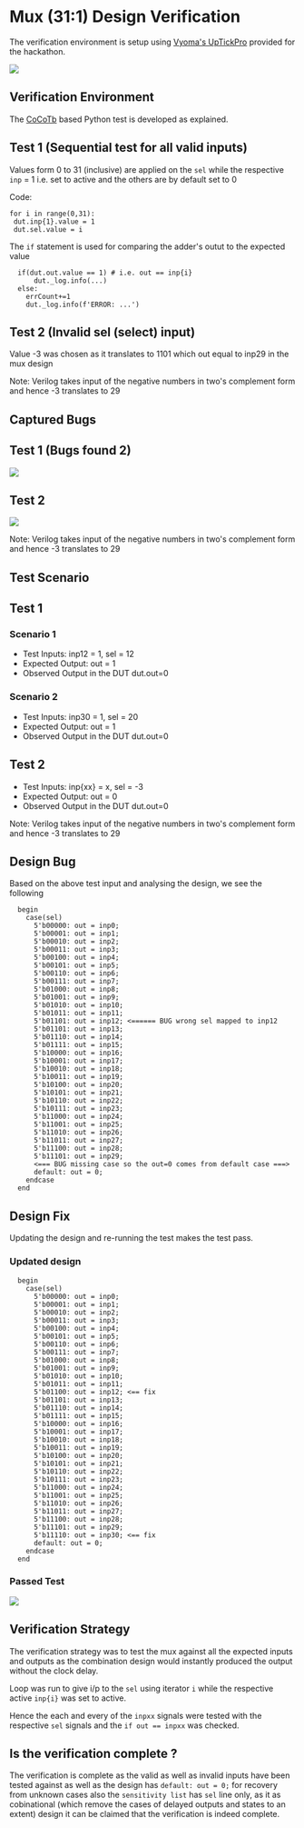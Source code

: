 # Mux (31:1) Design Verification

The verification environment is setup using [Vyoma's UpTickPro](https://vyomasystems.com) provided for the hackathon.

![](../imgs/screenshot_gitpod_ctb_mux.png)

## Verification Environment

The [CoCoTb](https://www.cocotb.org/) based Python test is developed as explained. 

## Test 1 (Sequential test for all valid inputs)
Values form 0 to 31 (inclusive) are applied on the `sel` while the respective `inp` = 1 i.e. set to active and the others are by default set to 0
 
 Code:
 ```
for i in range(0,31): 
  dut.inp{1}.value = 1
  dut.sel.value = i
```

The `if` statement is used for comparing the adder's outut to the expected value
```
  if(dut.out.value == 1) # i.e. out == inp{i}
      dut._log.info(...)
  else:
    errCount+=1
    dut._log.info(f'ERROR: ...')

 ```
## Test 2 (Invalid sel (select) input)

Value -3 was chosen as it translates to 1101 which out equal to inp29 in the mux design

Note: Verilog takes input of the negative numbers in two's complement form and hence -3 translates to 29

## Captured Bugs

## Test 1 (Bugs found 2)

![](../imgs/level1_design1_mux_bugs.png)

## Test 2

![](../imgs/level1_design1_mux_invalid_ip.png)

Note: Verilog takes input of the negative numbers in two's complement form and hence -3 translates to 29

## Test Scenario

## Test 1
### Scenario 1
- Test Inputs: inp12 = 1, sel = 12
- Expected Output: out = 1
- Observed Output in the DUT dut.out=0

### Scenario 2

- Test Inputs: inp30 = 1, sel = 20
- Expected Output: out = 1
- Observed Output in the DUT dut.out=0

## Test 2

- Test Inputs: inp{xx} = x, sel = -3
- Expected Output: out = 0
- Observed Output in the DUT dut.out=0

Note: Verilog takes input of the negative numbers in two's complement form and hence -3 translates to 29

## Design Bug
Based on the above test input and analysing the design, we see the following

```
  begin
    case(sel)
      5'b00000: out = inp0;  
      5'b00001: out = inp1;  
      5'b00010: out = inp2;  
      5'b00011: out = inp3;  
      5'b00100: out = inp4;  
      5'b00101: out = inp5;  
      5'b00110: out = inp6;  
      5'b00111: out = inp7;  
      5'b01000: out = inp8;  
      5'b01001: out = inp9;  
      5'b01010: out = inp10;
      5'b01011: out = inp11;
      5'b01101: out = inp12; <====== BUG wrong sel mapped to inp12
      5'b01101: out = inp13;
      5'b01110: out = inp14;
      5'b01111: out = inp15;
      5'b10000: out = inp16;
      5'b10001: out = inp17;
      5'b10010: out = inp18;
      5'b10011: out = inp19;
      5'b10100: out = inp20;
      5'b10101: out = inp21;
      5'b10110: out = inp22;
      5'b10111: out = inp23;
      5'b11000: out = inp24;
      5'b11001: out = inp25;
      5'b11010: out = inp26;
      5'b11011: out = inp27;
      5'b11100: out = inp28;
      5'b11101: out = inp29;
      <=== BUG missing case so the out=0 comes from default case ===>
      default: out = 0;
    endcase
  end
```

## Design Fix
Updating the design and re-running the test makes the test pass.

### Updated design

```
  begin
    case(sel)
      5'b00000: out = inp0;  
      5'b00001: out = inp1;  
      5'b00010: out = inp2;  
      5'b00011: out = inp3;  
      5'b00100: out = inp4;  
      5'b00101: out = inp5;  
      5'b00110: out = inp6;  
      5'b00111: out = inp7;  
      5'b01000: out = inp8;  
      5'b01001: out = inp9;  
      5'b01010: out = inp10;
      5'b01011: out = inp11;
      5'b01100: out = inp12; <== fix
      5'b01101: out = inp13;
      5'b01110: out = inp14;
      5'b01111: out = inp15;
      5'b10000: out = inp16;
      5'b10001: out = inp17;
      5'b10010: out = inp18;
      5'b10011: out = inp19;
      5'b10100: out = inp20;
      5'b10101: out = inp21;
      5'b10110: out = inp22;
      5'b10111: out = inp23;
      5'b11000: out = inp24;
      5'b11001: out = inp25;
      5'b11010: out = inp26;
      5'b11011: out = inp27;
      5'b11100: out = inp28;
      5'b11101: out = inp29;
      5'b11110: out = inp30; <== fix
      default: out = 0;
    endcase
  end
```
### Passed Test
![](../imgs/level1_design1_mux_fixed.png)

## Verification Strategy

The verification strategy was to test the mux against all the expected inputs and outputs as the combination design would instantly produced the output without the clock delay.

Loop was run to give i/p to the `sel` using iterator `i` while the respective active `inp{i}` was set to active.

Hence the each and every of the `inpxx` signals were tested with the respective `sel` signals and the `if out == inpxx` was checked.

## Is the verification complete ?

The verification is complete as the valid as well as invalid inputs have been tested against as well as the design has `default: out = 0;` for recovery from unknown cases also the `sensitivity list` has `sel` line only, as it as cobinational (which remove the cases of delayed outputs and states to an extent) design it can be claimed that the verification is indeed complete.
